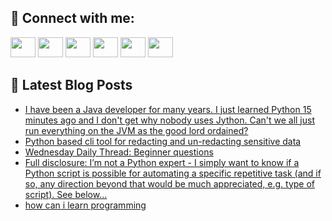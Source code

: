 ## 🔎 Connect with me:
[<img height="32" width="40" src="https://cdn.jsdelivr.net/npm/simple-icons@v5/icons/telegram.svg" />](https://t.me/bullbesh)
[<img height="32" width="40" src="https://cdn.jsdelivr.net/npm/simple-icons@v5/icons/vk.svg" />](https://vk.com/bullbesh)
[<img height="32" width="40" src="https://cdn.jsdelivr.net/npm/simple-icons@v5/icons/twitter.svg" />](https://twitter.com/bullbesh1)
[<img height="32" width="40" src="https://cdn.jsdelivr.net/npm/simple-icons@v5/icons/instagram.svg" />](https://www.instagram.com/bullbesh)
[<img height="32" width="40" src="https://cdn.jsdelivr.net/npm/simple-icons@v5/icons/reddit.svg" />](https://www.reddit.com/user/bullbesh)
[<img height="32" width="40" src="https://cdn.jsdelivr.net/npm/simple-icons@v5/icons/youtube.svg" />](https://www.youtube.com/channel/UCtfjRs6uzgq5mfm8S06WTcg)

## 📕 Latest Blog Posts
<!-- BLOG-POST-LIST:START -->
- [I have been a Java developer for many years. I just learned Python 15 minutes ago and I don&#39;t get why nobody uses Jython. Can&#39;t we all just run everything on the JVM as the good lord ordained?](https://www.reddit.com/r/Python/comments/v7eysx/i_have_been_a_java_developer_for_many_years_i/)
- [Python based cli tool for redacting and un-redacting sensitive data](https://www.reddit.com/r/Python/comments/v7cq1u/python_based_cli_tool_for_redacting_and/)
- [Wednesday Daily Thread: Beginner questions](https://www.reddit.com/r/Python/comments/v7bnzw/wednesday_daily_thread_beginner_questions/)
- [Full disclosure: I’m not a Python expert - I simply want to know if a Python script is possible for automating a specific repetitive task &lpar;and if so, any direction beyond that would be much appreciated, e.g. type of script&rpar;. See below…](https://www.reddit.com/r/Python/comments/v7a5z1/full_disclosure_im_not_a_python_expert_i_simply/)
- [how can i learn programming](https://www.reddit.com/r/Python/comments/v7a3nu/how_can_i_learn_programming/)
<!-- BLOG-POST-LIST:END -->
